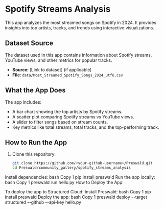 # Spotify Streams Analysis

This app analyzes the most streamed songs on Spotify in 2024. It provides insights into top artists, tracks, and trends using interactive visualizations.

## Dataset Source
The dataset used in this app contains information about Spotify streams, YouTube views, and other metrics for popular tracks.  
- **Source**: [Link to dataset] (if applicable)
- **File**: `data/Most_Streamed_Spotify_Songs_2024_utf8.csv`

## What the App Does
The app includes:
- A bar chart showing the top artists by Spotify streams.
- A scatter plot comparing Spotify streams vs YouTube views.
- A slider to filter songs based on stream counts.
- Key metrics like total streams, total tracks, and the top-performing track.

## How to Run the App
1. Clone this repository:
   ```bash
   git clone https://github.com/<your-github-username>/Preswald.git
   cd Preswald/community_gallery/spotify_streams_analysis
Install dependencies:
bash
Copy
1
pip install preswald
Run the app locally:
bash
Copy
1
preswald run hello.py
 How to Deploy the App

To deploy the app to Structured Cloud:
Install Preswald:
bash
Copy
1
pip install preswald
Deploy the app:
bash
Copy
1
preswald deploy --target structured --github <your-github-username> --api-key <structured-api-key> hello.py


